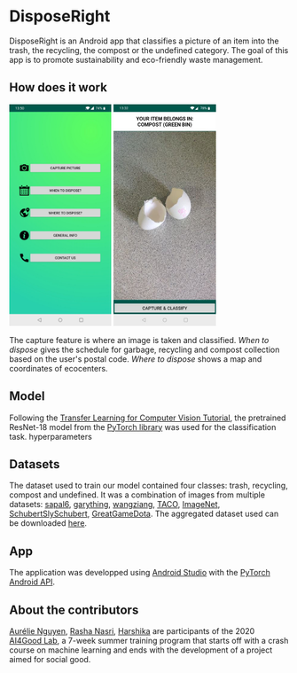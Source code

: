 # DisposeRight
DisposeRight is an Android app that classifies a picture of an item into the trash, the recycling, the compost or the undefined category. The goal of this app is to promote sustainability and eco-friendly waste management.

## How does it work
<img src="/Images/demo2.jpg" height=400>  <img src="/Images/demo1.jpg" height=400>

The capture feature is where an image is taken and classified. 
_When to dispose_ gives the schedule for garbage, recycling and compost collection based on the user's postal code. 
_Where to dispose_ shows a map and coordinates of ecocenters. 


## Model
Following the [Transfer Learning for Computer Vision Tutorial](https://pytorch.org/tutorials/beginner/transfer_learning_tutorial.html#load-data), the pretrained ResNet-18 model from the [PyTorch library](https://pytorch.org/docs/stable/torchvision/models.html) was used for the classification task. hyperparameters

## Datasets
The dataset used to train our model contained four classes: trash, recycling, compost and undefined. It was a combination of images from multiple datasets: [sapal6](https://www.kaggle.com/sapal6/waste-classification-data-v2), [garything](https://github.com/garythung/trashnet), [wangziang](https://www.kaggle.com/wangziang/waste-pictures), [TACO](http://tacodataset.org/), [ImageNet](http://image-net.org/download), [SchubertSlySchubert](https://www.kaggle.com/tongpython/cat-and-dog/metadata), [GreatGameDota](https://www.kaggle.com/greatgamedota/ffhq-face-data-set/metadata). The aggregated dataset used can be downloaded [here](https://drive.google.com/file/d/1fXuXGFyijMxHA_8u3n2tXbyaU_mBMybl/view?usp=sharing). 

## App
The application was developped using [Android Studio](https://developer.android.com/studio) with the [PyTorch Android API](https://pytorch.org/mobile/android/).

## About the contributors
[Aurélie Nguyen](https://github.com/aurelie-nguyen), [Rasha Nasri](https://github.com/Rasha7695), [Harshika](https://github.com/Harshika1411) are participants of the 2020 [AI4Good Lab](https://www.ai4goodlab.com/), a 7-week summer training program that starts off with a crash course on machine learning and ends with the development of a project aimed for social good. 
